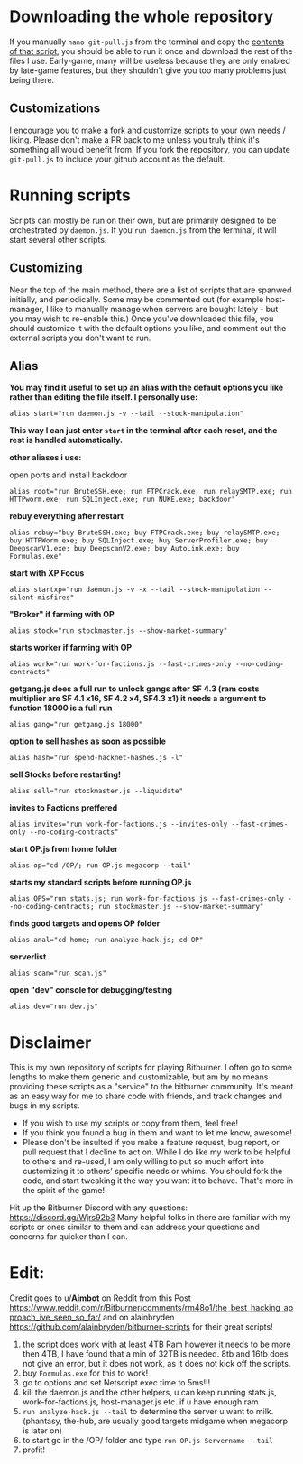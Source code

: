 # Downloading the whole repository

If you manually `nano git-pull.js` from the terminal and copy the [contents of that script](https://raw.githubusercontent.com/alainbryden/bitburner-scripts/main/git-pull.js), you should be able to run it once and download the rest of the files I use. Early-game, many will be useless because they are only enabled by late-game features, but they shouldn't give you too many problems just being there.

## Customizations

I encourage you to make a fork and customize scripts to your own needs / liking. Please don't make a PR back to me unless you truly think it's something all would benefit from. If you fork the repository, you can update `git-pull.js` to include your github account as the default.

# Running scripts

Scripts can mostly be run on their own, but are primarily designed to be orchestrated by `daemon.js`. If you `run daemon.js` from the terminal, it will start several other scripts.

## Customizing
Near the top of the main method, there are a list of scripts that are spanwed initially, and periodically. Some may be commented out (for example host-manager, I like to manually manage when servers are bought lately - but you may wish to re-enable this.) Once you've downloaded this file, you should customize it with the default options you like, and comment out the external scripts you don't want to run.

## Alias

**You may find it useful to set up an alias with the default options you like rather than editing the file itself. I personally use:**

`alias start="run daemon.js -v --tail --stock-manipulation"`

**This way I can just enter `start` in the terminal after each reset, and the rest is handled automatically.**

**other aliases i use:**

open ports and install backdoor

`alias root="run BruteSSH.exe; run FTPCrack.exe; run relaySMTP.exe; run HTTPworm.exe; run SQLInject.exe; run NUKE.exe; backdoor"`

**rebuy everything after restart**

`alias rebuy="buy BruteSSH.exe; buy FTPCrack.exe; buy relaySMTP.exe; buy HTTPWorm.exe; buy SQLInject.exe; buy ServerProfiler.exe; buy DeepscanV1.exe; buy DeepscanV2.exe; buy AutoLink.exe; buy Formulas.exe"`

**start with XP Focus**

`alias startxp="run daemon.js -v -x --tail --stock-manipulation --silent-misfires"`

**"Broker" if farming with OP**

`alias stock="run stockmaster.js --show-market-summary"`

**starts worker if farming with OP**

`alias work="run work-for-factions.js --fast-crimes-only --no-coding-contracts"`

**getgang.js does a full run to unlock gangs after SF 4.3 (ram costs multiplier are SF 4.1 x16, SF 4.2 x4, SF4.3 x1) it needs a argument to function 18000 is a full run**

`alias gang="run getgang.js 18000"`

**option to sell hashes as soon as possible**

`alias hash="run spend-hacknet-hashes.js -l"`

**sell Stocks before restarting!**

`alias sell="run stockmaster.js --liquidate"`

**invites to Factions preffered**

`alias invites="run work-for-factions.js --invites-only --fast-crimes-only --no-coding-contracts"`

**start OP.js from home folder**

`alias op="cd /OP/; run OP.js megacorp --tail"`

**starts my standard scripts before running OP.js**

`alias OPS="run stats.js; run work-for-factions.js --fast-crimes-only --no-coding-contracts; run stockmaster.js --show-market-summary"`

**finds good targets and opens OP folder**

`alias anal="cd home; run analyze-hack.js; cd OP"`

**serverlist**

`alias scan="run scan.js"`

**open "dev" console for debugging/testing**

`alias dev="run dev.js"`

# Disclaimer

This is my own repository of scripts for playing Bitburner.
I often go to some lengths to make them generic and customizable, but am by no means providing these scripts as a "service" to the bitburner community.
It's meant as an easy way for me to share code with friends, and track changes and bugs in my scripts.

- If you wish to use my scripts or copy from them, feel free!
- If you think you found a bug in them and want to let me know, awesome!
- Please don't be insulted if you make a feature request, bug report, or pull request that I decline to act on.
While I do like my work to be helpful to others and re-used, I am only willing to put so much effort into customizing it to others' specific needs or whims.
You should fork the code, and start tweaking it the way you want it to behave. That's more in the spirit of the game!

Hit up the Bitburner Discord with any questions: https://discord.gg/Wjrs92b3
Many helpful folks in there are familiar with my scripts or ones similar to them and can address your questions and concerns far quicker than I can.


# Edit:

Credit goes to u/__Aimbot__ on Reddit from this Post https://www.reddit.com/r/Bitburner/comments/rm48o1/the_best_hacking_approach_ive_seen_so_far/
and on alainbryden https://github.com/alainbryden/bitburner-scripts for their great scripts!

1. the script does work with at least 4TB Ram however it needs to be more then 4TB, I have found that a min of 32TB is needed. 8tb and 16tb does not give an error, but it    does not work, as it does not kick off the scripts. 
2. buy `Formulas.exe` for this to work!
3. go to options and set Netscript exec time to 5ms!!!
4. kill the daemon.js and the other helpers, u can keep running stats.js, work-for-factions.js, host-manager.js etc. if u have enough ram
5. `run analyze-hack.js --tail` to determine the server u want to milk. (phantasy, the-hub, are usually good targets midgame when megacorp is later on)
6. to start go in the /OP/ folder and type `run OP.js Servername --tail`
7. profit!

